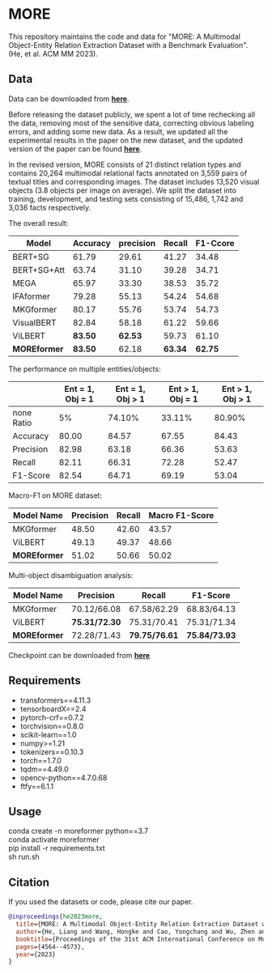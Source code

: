 # MORE

This repository maintains the code and data for "MORE: A Multimodal Object-Entity Relation Extraction Dataset with a Benchmark Evaluation". (He, et al. ACM MM 2023).

## Data

Data can be downloaded from **[here](https://pan.baidu.com/s/1PA6raw1rbQKhPEL1FEEuAw?pwd=taft)**.

Before releasing the dataset publicly, we spent a lot of time rechecking all the data, removing most of the sensitive data, correcting obvious labeling errors, and adding some new data. As a result, we updated all the experimental results in the paper on the new dataset, and the updated version of the paper can be found **[here](https://arxiv.org/abs/2312.09753)**.


In the revised version, MORE consists of 21 distinct relation types and contains 20,264 multimodal relational facts annotated on 3,559 pairs of textual titles and corresponding images. The dataset includes 13,520 visual objects (3.8 objects per image on average). We split the dataset into training, development, and testing sets consisting of 15,486, 1,742 and 3,036 facts respectively.

The overall result:

|  Model  | Accuracy  |  precision  |  Recall | F1-Ccore |
|  ----  | ----  | ---- | ---- | ---- |
| BERT+SG  | 61.79 | 29.61 | 41.27 | 34.48 |
| BERT+SG+Att | 63.74 | 31.10 | 39.28 | 34.71 |
| MEGA | 65.97 | 33.30 | 38.53 | 35.72 |
| IFAformer | 79.28 | 55.13 | 54.24 | 54.68 |
| MKGformer | 80.17 | 55.76 | 53.74 | 54.73 |
| VisualBERT | 82.84 | 58.18 | 61.22 | 59.66 |
| ViLBERT | **83.50** | **62.53** | 59.73 | 61.10 |
| **MOREformer** | **83.50** | 62.18 | **63.34** | **62.75** |



The performance on multiple entities/objects:

|    | Ent = 1, Obj = 1  |  Ent = 1, Obj > 1  |  Ent > 1, Obj = 1 | Ent > 1, Obj > 1 |
|  ----  | ----  | ---- | ---- | ---- |
| none Ratio  | 5% | 74.10% | 33.11% | 80.90% |
| Accuracy  | 80.00 | 84.57 | 67.55 | 84.43 |
| Precision  | 82.98 | 63.18 | 66.36 | 53.63 |
| Recall  | 82.11 | 66.31 | 72.28 | 52.47 |
| F1-Score  | 82.54 | 64.71 | 69.19 | 53.04 |



Macro-F1 on MORE dataset:

| Model Name  | Precision | Recall | Macro F1-Score |
|  ----  | ---- | ---- | ---- |
| MKGformer  | 48.50 | 42.60 | 43.57 |
| ViLBERT  | 49.13 | 49.37 | 48.66 |
| **MOREformer** | 51.02 | 50.66 | 50.02 |



Multi-object disambiguation analysis:

| Model Name  | Precision | Recall | F1-Score |
|  ----  | ---- | ---- | ---- |
| MKGformer  | 70.12/66.08 | 67.58/62.29 | 68.83/64.13 |
| ViLBERT  | **75.31/72.30** | 75.31/70.41 | 75.31/71.34 |
| **MOREformer** | 72.28/71.43 | **79.75/76.61** | **75.84/73.93** |

Checkpoint can be downloaded from **[here](https://pan.baidu.com/s/1ILc61-HOn1eKWb-rsep4Ig?pwd=hjch)**

## Requirements

* transformers==4.11.3
* tensorboardX==2.4
* pytorch-crf==0.7.2
* torchvision==0.8.0
* scikit-learn==1.0
* numpy>=1.21
* tokenizers==0.10.3
* torch==1.7.0
* tqdm==4.49.0
* opencv-python==4.7.0.68
* ftfy==6.1.1

## Usage

conda create -n moreformer python==3.7 \
conda activate moreformer \
pip install -r requirements.txt \
sh run.sh
    
## Citation

If you used the datasets or code, please cite our paper.

```bibtex
@inproceedings{he2023more,
  title={MORE: A Multimodal Object-Entity Relation Extraction Dataset with a Benchmark Evaluation},
  author={He, Liang and Wang, Hongke and Cao, Yongchang and Wu, Zhen and Zhang, Jianbing and Dai, Xinyu},
  booktitle={Proceedings of the 31st ACM International Conference on Multimedia},
  pages={4564--4573},
  year={2023}
}
```
